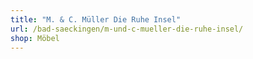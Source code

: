 ```yaml
---
title: "M. & C. Müller Die Ruhe Insel"
url: /bad-saeckingen/m-und-c-mueller-die-ruhe-insel/
shop: Möbel
---
```

